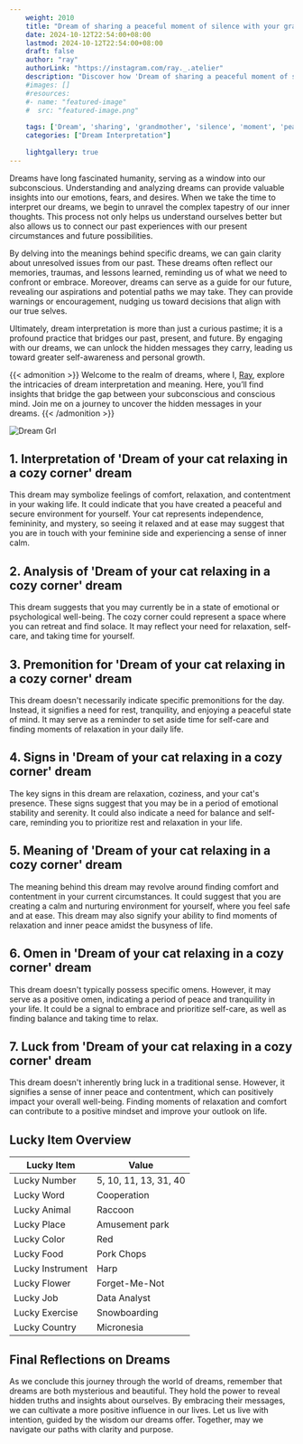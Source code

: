 ```yaml
---
    weight: 2010
    title: "Dream of sharing a peaceful moment of silence with your grandmother."  # Assuming 'title' column exists
    date: 2024-10-12T22:54:00+08:00
    lastmod: 2024-10-12T22:54:00+08:00
    draft: false
    author: "ray"
    authorLink: "https://instagram.com/ray._.atelier"
    description: "Discover how 'Dream of sharing a peaceful moment of silence with your grandmother.' can interpret your future and uncover its significant meanings in your life."
    #images: []
    #resources:
    #- name: "featured-image"
    #  src: "featured-image.png"
    
    tags: ['Dream', 'sharing', 'grandmother', 'silence', 'moment', 'peaceful']
    categories: ["Dream Interpretation"]
    
    lightgallery: true
---
```

    
Dreams have long fascinated humanity, serving as a window into our subconscious. Understanding and analyzing dreams can provide valuable insights into our emotions, fears, and desires. When we take the time to interpret our dreams, we begin to unravel the complex tapestry of our inner thoughts. This process not only helps us understand ourselves better but also allows us to connect our past experiences with our present circumstances and future possibilities.

By delving into the meanings behind specific dreams, we can gain clarity about unresolved issues from our past. These dreams often reflect our memories, traumas, and lessons learned, reminding us of what we need to confront or embrace. Moreover, dreams can serve as a guide for our future, revealing our aspirations and potential paths we may take. They can provide warnings or encouragement, nudging us toward decisions that align with our true selves.

Ultimately, dream interpretation is more than just a curious pastime; it is a profound practice that bridges our past, present, and future. By engaging with our dreams, we can unlock the hidden messages they carry, leading us toward greater self-awareness and personal growth.

{{< admonition >}}
Welcome to the realm of dreams, where I, [Ray](https://instagram.com/ray._.atelier), explore the intricacies of dream interpretation and meaning. Here, you’ll find insights that bridge the gap between your subconscious and conscious mind. Join me on a journey to uncover the hidden messages in your dreams.
{{< /admonition >}}

![Dream Grl](https://cdn.pixabay.com/photo/2017/11/02/03/35/gothic-2910057_1280.jpg "Dream Grl")

## 1. Interpretation of 'Dream of your cat relaxing in a cozy corner' dream
 This dream may symbolize feelings of comfort, relaxation, and contentment in your waking life. It could indicate that you have created a peaceful and secure environment for yourself. Your cat represents independence, femininity, and mystery, so seeing it relaxed and at ease may suggest that you are in touch with your feminine side and experiencing a sense of inner calm.

## 2. Analysis of 'Dream of your cat relaxing in a cozy corner' dream
 This dream suggests that you may currently be in a state of emotional or psychological well-being. The cozy corner could represent a space where you can retreat and find solace. It may reflect your need for relaxation, self-care, and taking time for yourself.

## 3. Premonition for 'Dream of your cat relaxing in a cozy corner' dream
 This dream doesn't necessarily indicate specific premonitions for the day. Instead, it signifies a need for rest, tranquility, and enjoying a peaceful state of mind. It may serve as a reminder to set aside time for self-care and finding moments of relaxation in your daily life.

## 4. Signs in 'Dream of your cat relaxing in a cozy corner' dream
 The key signs in this dream are relaxation, coziness, and your cat's presence. These signs suggest that you may be in a period of emotional stability and serenity. It could also indicate a need for balance and self-care, reminding you to prioritize rest and relaxation in your life.

## 5. Meaning of 'Dream of your cat relaxing in a cozy corner' dream
 The meaning behind this dream may revolve around finding comfort and contentment in your current circumstances. It could suggest that you are creating a calm and nurturing environment for yourself, where you feel safe and at ease. This dream may also signify your ability to find moments of relaxation and inner peace amidst the busyness of life.

## 6. Omen in 'Dream of your cat relaxing in a cozy corner' dream
 This dream doesn't typically possess specific omens. However, it may serve as a positive omen, indicating a period of peace and tranquility in your life. It could be a signal to embrace and prioritize self-care, as well as finding balance and taking time to relax.

## 7. Luck from 'Dream of your cat relaxing in a cozy corner' dream
 This dream doesn't inherently bring luck in a traditional sense. However, it signifies a sense of inner peace and contentment, which can positively impact your overall well-being. Finding moments of relaxation and comfort can contribute to a positive mindset and improve your outlook on life.

## Lucky Item Overview
| Lucky Item          | Value              |
|---------------|--------------------|
| Lucky Number        | 5, 10, 11, 13, 31, 40  |
| Lucky Word          | Cooperation |
| Lucky Animal        | Raccoon |
| Lucky Place         | Amusement park     |
| Lucky Color         | Red     |
| Lucky Food          | Pork Chops      |
| Lucky Instrument    | Harp |
| Lucky Flower        | Forget-Me-Not    |
| Lucky Job           | Data Analyst       |
| Lucky Exercise      | Snowboarding  |
| Lucky Country       | Micronesia    |


##  Final Reflections on Dreams

As we conclude this journey through the world of dreams, remember that dreams are both mysterious and beautiful. They hold the power to reveal hidden truths and insights about ourselves. By embracing their messages, we can cultivate a more positive influence in our lives. Let us live with intention, guided by the wisdom our dreams offer. Together, may we navigate our paths with clarity and purpose.
